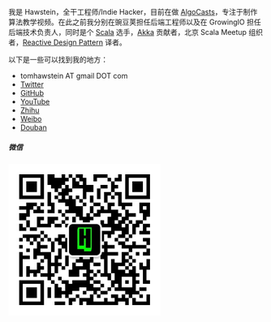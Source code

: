 我是 Hawstein，全干工程师/Indie Hacker，目前在做 [AlgoCasts](https://algocasts.io)，专注于制作算法教学视频。在此之前我分别在豌豆荚担任后端工程师以及在 GrowingIO 担任后端技术负责人，同时是个 [Scala](https://www.scala-lang.org/) 选手，[Akka](https://akka.io/) 贡献者，北京 Scala Meetup 组织者，[Reactive Design Pattern](https://item.jd.com/12518824.html) 译者。

以下是一些可以找到我的地方：

- tomhawstein AT gmail DOT com
- [Twitter](https://twitter.com/hawstein)
- [GitHub](https://github.com/hawstein)
- [YouTube](https://www.youtube.com/channel/UCehd_0QQXDr9PMEerTAQUBw)
- [Zhihu](https://www.zhihu.com/people/hawstein/)
- [Weibo](http://weibo.com/hawstein)
- [Douban](http://www.douban.com/people/53411557/)

##### 微信

<img style="width:300px;height:300px" src="/img/hawstein-studio-wechat.jpeg">
